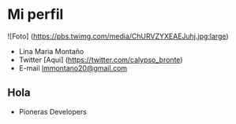 # Mi perfil
![Foto] (https://pbs.twimg.com/media/ChURVZYXEAEJuhj.jpg:large)
- Lina Maria Montaño
- Twitter [Aqui] (https://twitter.com/calypso_bronte)
- E-mail lmmontano20@gmail.com
## Hola
- Pioneras Developers
